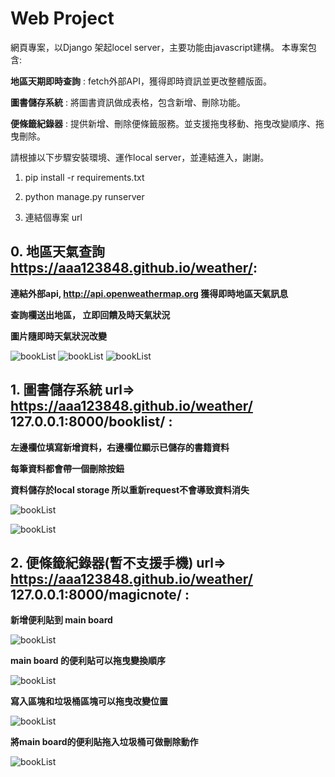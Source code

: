# Web Project

網頁專案，以Django 架起locel server，主要功能由javascript建構。 本專案包含:

**地區天期即時查詢** : fetch外部API，獲得即時資訊並更改整體版面。

**圖書儲存系統** : 將圖書資訊做成表格，包含新增、刪除功能。

**便條籤紀錄器** : 提供新增、刪除便條籤服務。並支援拖曳移動、拖曳改變順序、拖曳刪除。

請根據以下步驟安裝環境、運作local server，並連結進入，謝謝。


1. pip install -r requirements.txt

2. python manage.py runserver

3. 連結個專案 url

## 0. 地區天氣查詢 https://aaa123848.github.io/weather/:

**連結外部api, http://api.openweathermap.org 獲得即時地區天氣訊息**

**查詢欄送出地區， 立即回饋及時天氣狀況**

**圖片隨即時天氣狀況改變**

![bookList](https://github.com/aaa123848/Web_project/blob/master/img/cloud.PNG)
![bookList](https://github.com/aaa123848/Web_project/blob/master/img/rain.PNG)
![bookList](https://github.com/aaa123848/Web_project/blob/master/img/normal.PNG)

## 1. 圖書儲存系統 url=> https://aaa123848.github.io/weather/ 127.0.0.1:8000/booklist/ :

**左邊欄位填寫新增資料，右邊欄位顯示已儲存的書籍資料**

**每筆資料都會帶一個刪除按鈕**

**資料儲存於local storage 所以重新request不會導致資料消失**

![bookList](https://github.com/aaa123848/Web_project/blob/master/img/bls_1.PNG)

![bookList](https://github.com/aaa123848/Web_project/blob/master/img/bls_3.PNG)

## 2. 便條籤紀錄器(暫不支援手機) url=> https://aaa123848.github.io/weather/ 127.0.0.1:8000/magicnote/ :

**新增便利貼到 main board**

![bookList](https://github.com/aaa123848/Web_project/blob/master/img/mn_1.PNG)

**main board 的便利貼可以拖曳變換順序**

![bookList](https://github.com/aaa123848/Web_project/blob/master/img/mn_2.PNG)

**寫入區塊和垃圾桶區塊可以拖曳改變位置**

![bookList](https://github.com/aaa123848/Web_project/blob/master/img/mn_3.PNG)

**將main board的便利貼拖入垃圾桶可做刪除動作**

![bookList](https://github.com/aaa123848/Web_project/blob/master/img/mn_4.PNG)




